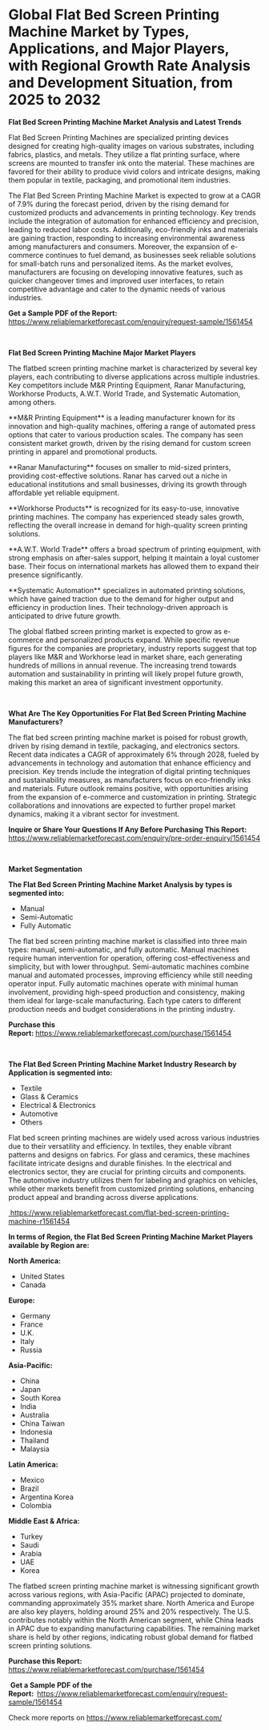<p><h1>Global Flat Bed Screen Printing Machine Market by Types, Applications, and Major Players, with Regional Growth Rate Analysis and Development Situation, from 2025 to 2032</h1></p><p><strong>Flat Bed Screen Printing Machine Market Analysis and Latest Trends</strong></p>
<p><p>Flat Bed Screen Printing Machines are specialized printing devices designed for creating high-quality images on various substrates, including fabrics, plastics, and metals. They utilize a flat printing surface, where screens are mounted to transfer ink onto the material. These machines are favored for their ability to produce vivid colors and intricate designs, making them popular in textile, packaging, and promotional item industries.</p><p>The Flat Bed Screen Printing Machine Market is expected to grow at a CAGR of 7.9% during the forecast period, driven by the rising demand for customized products and advancements in printing technology. Key trends include the integration of automation for enhanced efficiency and precision, leading to reduced labor costs. Additionally, eco-friendly inks and materials are gaining traction, responding to increasing environmental awareness among manufacturers and consumers. Moreover, the expansion of e-commerce continues to fuel demand, as businesses seek reliable solutions for small-batch runs and personalized items. As the market evolves, manufacturers are focusing on developing innovative features, such as quicker changeover times and improved user interfaces, to retain competitive advantage and cater to the dynamic needs of various industries.</p></p>
<p><strong>Get a Sample PDF of the Report:&nbsp;</strong> <a href="https://www.reliablemarketforecast.com/enquiry/request-sample/1561454?utm_campaign=1996&utm_medium=2&utm_source=Github&utm_content=ia&utm_term=16022025&utm_id=flat-bed-screen-printing-machine">https://www.reliablemarketforecast.com/enquiry/request-sample/1561454</a></p>
<p>&nbsp;</p>
<p><strong>Flat Bed Screen Printing Machine Major Market Players</strong></p>
<p><p>The flatbed screen printing machine market is characterized by several key players, each contributing to diverse applications across multiple industries. Key competitors include M&R Printing Equipment, Ranar Manufacturing, Workhorse Products, A.W.T. World Trade, and Systematic Automation, among others.</p><p>**M&R Printing Equipment** is a leading manufacturer known for its innovation and high-quality machines, offering a range of automated press options that cater to various production scales. The company has seen consistent market growth, driven by the rising demand for custom screen printing in apparel and promotional products.</p><p>**Ranar Manufacturing** focuses on smaller to mid-sized printers, providing cost-effective solutions. Ranar has carved out a niche in educational institutions and small businesses, driving its growth through affordable yet reliable equipment. </p><p>**Workhorse Products** is recognized for its easy-to-use, innovative printing machines. The company has experienced steady sales growth, reflecting the overall increase in demand for high-quality screen printing solutions.</p><p>**A.W.T. World Trade** offers a broad spectrum of printing equipment, with strong emphasis on after-sales support, helping it maintain a loyal customer base. Their focus on international markets has allowed them to expand their presence significantly.</p><p>**Systematic Automation** specializes in automated printing solutions, which have gained traction due to the demand for higher output and efficiency in production lines. Their technology-driven approach is anticipated to drive future growth.</p><p>The global flatbed screen printing market is expected to grow as e-commerce and personalized products expand. While specific revenue figures for the companies are proprietary, industry reports suggest that top players like M&R and Workhorse lead in market share, each generating hundreds of millions in annual revenue. The increasing trend towards automation and sustainability in printing will likely propel future growth, making this market an area of significant investment opportunity.</p></p>
<p>&nbsp;</p>
<p><strong>What Are The Key Opportunities For Flat Bed Screen Printing Machine Manufacturers?</strong></p>
<p><p>The flat bed screen printing machine market is poised for robust growth, driven by rising demand in textile, packaging, and electronics sectors. Recent data indicates a CAGR of approximately 6% through 2028, fueled by advancements in technology and automation that enhance efficiency and precision. Key trends include the integration of digital printing techniques and sustainability measures, as manufacturers focus on eco-friendly inks and materials. Future outlook remains positive, with opportunities arising from the expansion of e-commerce and customization in printing. Strategic collaborations and innovations are expected to further propel market dynamics, making it a vibrant sector for investment.</p></p>
<p><strong>Inquire or Share Your Questions If Any Before Purchasing This Report:</strong> <a href="https://www.reliablemarketforecast.com/enquiry/pre-order-enquiry/1561454?utm_campaign=1996&utm_medium=2&utm_source=Github&utm_content=ia&utm_term=16022025&utm_id=flat-bed-screen-printing-machine">https://www.reliablemarketforecast.com/enquiry/pre-order-enquiry/1561454</a></p>
<p>&nbsp;</p>
<p><strong>Market Segmentation</strong></p>
<p><strong>The Flat Bed Screen Printing Machine Market Analysis by types is segmented into:</strong></p>
<p><ul><li>Manual</li><li>Semi-Automatic</li><li>Fully Automatic</li></ul></p>
<p><p>The flat bed screen printing machine market is classified into three main types: manual, semi-automatic, and fully automatic. Manual machines require human intervention for operation, offering cost-effectiveness and simplicity, but with lower throughput. Semi-automatic machines combine manual and automated processes, improving efficiency while still needing operator input. Fully automatic machines operate with minimal human involvement, providing high-speed production and consistency, making them ideal for large-scale manufacturing. Each type caters to different production needs and budget considerations in the printing industry.</p></p>
<p><strong>Purchase this Report:&nbsp;</strong><a href="https://www.reliablemarketforecast.com/purchase/1561454?utm_campaign=1996&utm_medium=2&utm_source=Github&utm_content=ia&utm_term=16022025&utm_id=flat-bed-screen-printing-machine">https://www.reliablemarketforecast.com/purchase/1561454</a></p>
<p>&nbsp;</p>
<p><strong>The Flat Bed Screen Printing Machine Market Industry Research by Application is segmented into:</strong></p>
<p><ul><li>Textile</li><li>Glass & Ceramics</li><li>Electrical & Electronics</li><li>Automotive</li><li>Others</li></ul></p>
<p><p>Flat bed screen printing machines are widely used across various industries due to their versatility and efficiency. In textiles, they enable vibrant patterns and designs on fabrics. For glass and ceramics, these machines facilitate intricate designs and durable finishes. In the electrical and electronics sector, they are crucial for printing circuits and components. The automotive industry utilizes them for labeling and graphics on vehicles, while other markets benefit from customized printing solutions, enhancing product appeal and branding across diverse applications.</p></p>
<p><a href="https://www.reliablemarketforecast.com/flat-bed-screen-printing-machine-r1561454?utm_campaign=1996&utm_medium=2&utm_source=Github&utm_content=ia&utm_term=16022025&utm_id=flat-bed-screen-printing-machine">&nbsp;https://www.reliablemarketforecast.com/flat-bed-screen-printing-machine-r1561454</a></p>
<p><strong>In terms of Region, the Flat Bed Screen Printing Machine Market Players available by Region are:</strong></p>
<p>
    <p> <strong> North America: </strong>
        <ul>
            <li>United States</li>
            <li>Canada</li>
        </ul>
        </p> 
    <p> <strong> Europe: </strong>
        <ul>
            <li>Germany</li>
            <li>France</li>
            <li>U.K.</li>
            <li>Italy</li>
            <li>Russia</li>
        </ul>
        </p> 
    <p> <strong> Asia-Pacific: </strong>
        <ul>
            <li>China</li>
            <li>Japan</li>
            <li>South Korea</li>
            <li>India</li>
            <li>Australia</li>
            <li>China Taiwan</li>
            <li>Indonesia</li>
            <li>Thailand</li>
            <li>Malaysia</li>
        </ul>
        </p> 
    <p> <strong> Latin America: </strong>
        <ul>
            <li>Mexico</li>
            <li>Brazil</li>
            <li>Argentina Korea</li>
            <li>Colombia</li>
        </ul>
        </p> 
    <p> <strong> Middle East & Africa: </strong>
        <ul>
            <li>Turkey</li>
            <li>Saudi</li>
            <li>Arabia</li>
            <li>UAE</li>
            <li>Korea</li>
        </ul>
    </p>
    </p>
<p><p>The flatbed screen printing machine market is witnessing significant growth across various regions, with Asia-Pacific (APAC) projected to dominate, commanding approximately 35% market share. North America and Europe are also key players, holding around 25% and 20% respectively. The U.S. contributes notably within the North American segment, while China leads in APAC due to expanding manufacturing capabilities. The remaining market share is held by other regions, indicating robust global demand for flatbed screen printing solutions.</p></p>
<p><strong>Purchase this Report: </strong><a href="https://www.reliablemarketforecast.com/purchase/1561454?utm_campaign=1996&utm_medium=2&utm_source=Github&utm_content=ia&utm_term=16022025&utm_id=flat-bed-screen-printing-machine">https://www.reliablemarketforecast.com/purchase/1561454</a></p>
<p>&nbsp;<strong>Get a Sample PDF of the Report:&nbsp;&nbsp;</strong><a href="https://www.reliablemarketforecast.com/enquiry/request-sample/1561454?utm_campaign=1996&utm_medium=2&utm_source=Github&utm_content=ia&utm_term=16022025&utm_id=flat-bed-screen-printing-machine">https://www.reliablemarketforecast.com/enquiry/request-sample/1561454</a></p>
<p><strong></strong></p>
<p>Check more reports on <a href="https://www.reliablemarketforecast.com/?utm_campaign=1996&utm_medium=2&utm_source=Github&utm_content=ia&utm_term=16022025&utm_id=flat-bed-screen-printing-machine">https://www.reliablemarketforecast.com/</a></p>